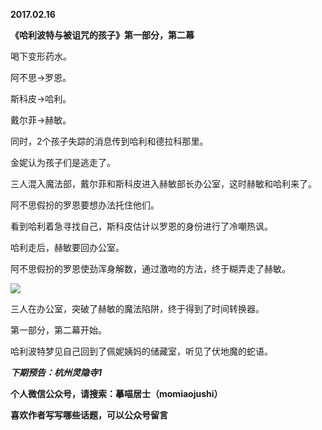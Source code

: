 
          
**2017.02.16**

**《哈利波特与被诅咒的孩子》第一部分，第二幕**

喝下变形药水。

阿不思-&gt;罗恩。

斯科皮-&gt;哈利。

戴尔菲-&gt;赫敏。

同时，2个孩子失踪的消息传到哈利和德拉科那里。

金妮认为孩子们是逃走了。

三人混入魔法部，戴尔菲和斯科皮进入赫敏部长办公室，这时赫敏和哈利来了。

阿不思假扮的罗恩要想办法托住他们。

看到哈利着急寻找自己，斯科皮估计以罗恩的身份进行了冷嘲热讽。

哈利走后，赫敏要回办公室。

阿不思假扮的罗恩使劲浑身解数，通过激吻的方法，终于糊弄走了赫敏。

![](https://pic2.zhimg.com/v2-9505cdb4efb3d11f5b01740baf47329f.jpg)


三人在办公室，突破了赫敏的魔法陷阱，终于得到了时间转换器。

第一部分，第二幕开始。

哈利波特梦见自己回到了佩妮姨妈的储藏室，听见了伏地魔的蛇语。


***下期预告：杭州灵隐寺1***


**个人微信公众号，请搜索：摹喵居士（momiaojushi）**

**喜欢作者写写哪些话题，可以公众号留言**

        